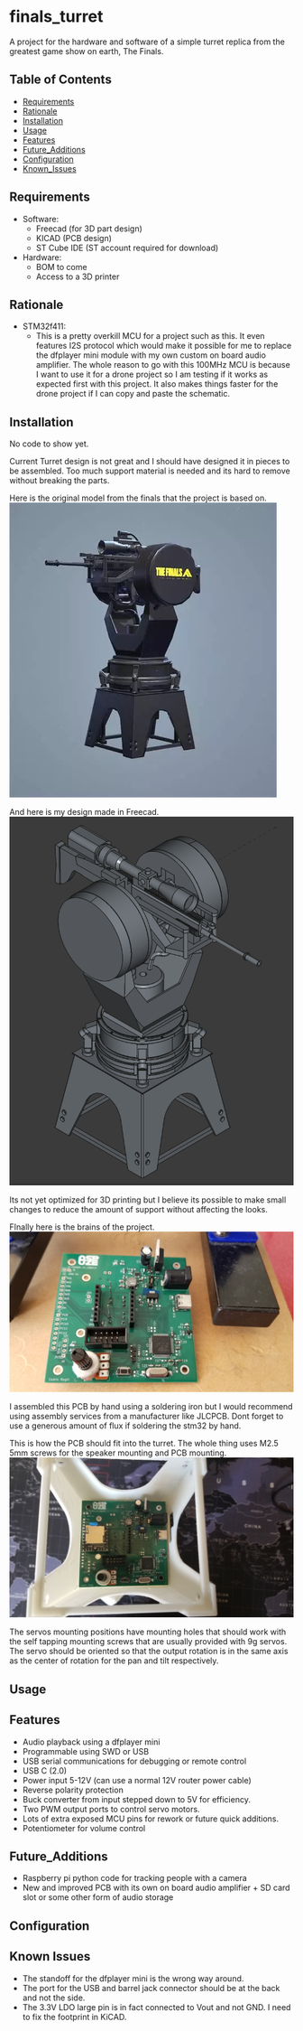 # finals_turret
A project for the hardware and software of a simple turret replica from the greatest game show on earth, The Finals.

## Table of Contents
- [Requirements](#requirements)
- [Rationale](#rationale)
- [Installation](#installation)
- [Usage](#usage)
- [Features](#features)
- [Future_Additions](#future_additions)
- [Configuration](#configuration)
- [Known_Issues](#known_issues)

## Requirements
- Software:
    - Freecad (for 3D part design)
    - KICAD (PCB design)
    - ST Cube IDE (ST account required for download)
- Hardware:
    - BOM to come
    - Access to a 3D printer

## Rationale
- STM32f411:
    - This is a pretty overkill MCU for a project such as this. It even features I2S protocol which would make it possible for me to replace the dfplayer mini module with my own custom on board audio amplifier. The whole reason to go with this 100MHz MCU is because I want to use it for a drone project so I am testing if it works as expected first with this project. It also makes things faster for the drone project if I can copy and paste the schematic.

## Installation
No code to show yet.

Current Turret design is not great and I should have designed it in pieces to be assembled. Too much support material is needed and its hard to remove without breaking the parts.

Here is the original model from the finals that the project is based on.
![Game Model Its Designed After](/Pictures/ActualGameModel.png)

And here is my design made in Freecad.
![Turret Assembly](/Pictures/Assembly.png)

Its not yet optimized for 3D printing but I believe its possible to make small changes to reduce the amount of support without affecting the looks.

FInally here is the brains of the project.
![PCB](/Pictures/AssembledPCB.jpg)

I assembled this PCB by hand using a soldering iron but I would recommend using assembly services from a manufacturer like JLCPCB. Dont forget to use a generous amount of flux if soldering the stm32 by hand.

This is how the PCB should fit into the turret. The whole thing uses M2.5 5mm screws for the speaker mounting and PCB mounting.
![PCB in enclosure](/Pictures/PCB_IN_Enclosure.jpg)

The servos mounting positions have mounting holes that should work with the self tapping mounting screws that are usually provided with 9g servos. The servo should be oriented so that the output rotation is in the same axis as the center of rotation for the pan and tilt respectively.

## Usage


## Features
- Audio playback using a dfplayer mini
- Programmable using SWD or USB
- USB serial communications for debugging or remote control
- USB C (2.0)
- Power input 5-12V (can use a normal 12V router power cable)
- Reverse polarity protection
- Buck converter from input stepped down to 5V for efficiency.
- Two PWM output ports to control servo motors.
- Lots of extra exposed MCU pins for rework or future quick additions.
- Potentiometer for volume control

## Future_Additions
- Raspberry pi python code for tracking people with a camera
- New and improved PCB with its own on board audio amplifier + SD card slot or some other form of audio storage

## Configuration

## Known Issues
- The standoff for the dfplayer mini is the wrong way around.
- The port for the USB and barrel jack connector should be at the back and not the side.
- The 3.3V LDO large pin is in fact connected to Vout and not GND. I need to fix the footprint in KiCAD.